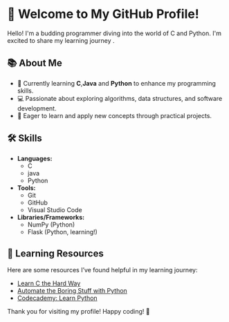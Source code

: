 # 🌟 Welcome to My GitHub Profile!

Hello! I'm a budding programmer diving into the world of C and Python. I'm excited to share my learning journey .



## 📚 About Me

- 🌱 Currently learning **C**,**Java** and **Python** to enhance my programming skills.
- 💻 Passionate about exploring algorithms, data structures, and software development.
- 🚀 Eager to learn and apply new concepts through practical projects.

## 🛠 Skills

- **Languages:**
  - C
  - java
  - Python
- **Tools:**
  - Git
  - GitHub
  - Visual Studio Code
- **Libraries/Frameworks:**
  - NumPy (Python)
  - Flask (Python, learning!)



## 📖 Learning Resources

Here are some resources I’ve found helpful in my learning journey:

- [Learn C the Hard Way](https://learncodethehardway.org/c/)
- [Automate the Boring Stuff with Python](https://automatetheboringstuff.com/)
- [Codecademy: Learn Python](https://www.codecademy.com/learn/learn-python-3)



Thank you for visiting my profile! Happy coding! 🎉

